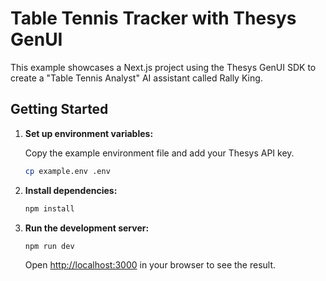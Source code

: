 # Table Tennis Tracker with Thesys GenUI

This example showcases a Next.js project using the Thesys GenUI SDK to create a "Table Tennis Analyst" AI assistant called Rally King.

## Getting Started

1.  **Set up environment variables:**

    Copy the example environment file and add your Thesys API key.

    ```bash
    cp example.env .env
    ```

2.  **Install dependencies:**

    ```bash
    npm install
    ```

3.  **Run the development server:**

    ```bash
    npm run dev
    ```

    Open [http://localhost:3000](http://localhost:3000) in your browser to see the result.
